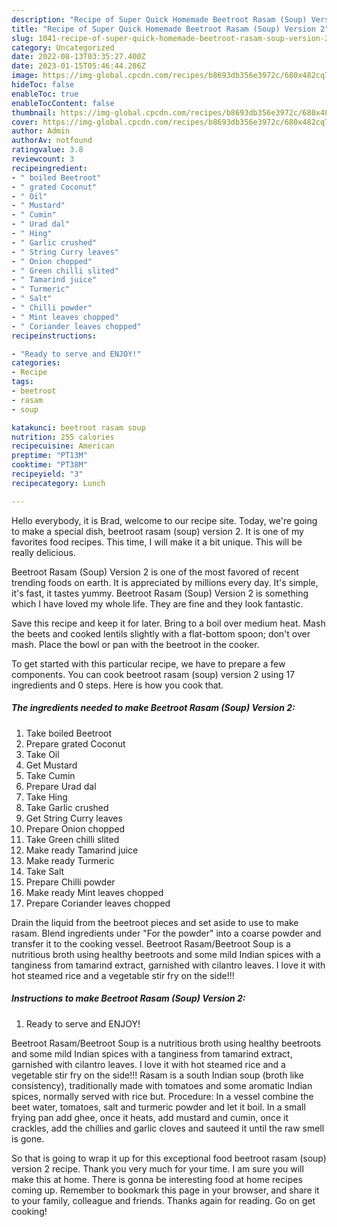 ```yaml
---
description: "Recipe of Super Quick Homemade Beetroot Rasam (Soup) Version 2"
title: "Recipe of Super Quick Homemade Beetroot Rasam (Soup) Version 2"
slug: 1041-recipe-of-super-quick-homemade-beetroot-rasam-soup-version-2
category: Uncategorized
date: 2022-08-13T03:35:27.400Z
date: 2023-01-15T05:46:44.286Z
image: https://img-global.cpcdn.com/recipes/b8693db356e3972c/680x482cq70/beetroot-rasam-soup-version-2-recipe-main-photo.jpg
hideToc: false
enableToc: true
enableTocContent: false
thumbnail: https://img-global.cpcdn.com/recipes/b8693db356e3972c/680x482cq70/beetroot-rasam-soup-version-2-recipe-main-photo.jpg
cover: https://img-global.cpcdn.com/recipes/b8693db356e3972c/680x482cq70/beetroot-rasam-soup-version-2-recipe-main-photo.jpg
author: Admin
authorAv: notfound
ratingvalue: 3.8
reviewcount: 3
recipeingredient:
- " boiled Beetroot"
- " grated Coconut"
- " Oil"
- " Mustard"
- " Cumin"
- " Urad dal"
- " Hing"
- " Garlic crushed"
- " String Curry leaves"
- " Onion chopped"
- " Green chilli slited"
- " Tamarind juice"
- " Turmeric"
- " Salt"
- " Chilli powder"
- " Mint leaves chopped"
- " Coriander leaves chopped"
recipeinstructions:

- "Ready to serve and ENJOY!"
categories:
- Recipe
tags:
- beetroot
- rasam
- soup

katakunci: beetroot rasam soup 
nutrition: 255 calories
recipecuisine: American
preptime: "PT13M"
cooktime: "PT38M"
recipeyield: "3"
recipecategory: Lunch

---
```



Hello everybody, it is Brad, welcome to our recipe site. Today, we're going to make a special dish, beetroot rasam (soup) version 2. It is one of my favorites food recipes. This time, I will make it a bit unique. This will be really delicious.

Beetroot Rasam (Soup) Version 2 is one of the most favored of recent trending foods on earth. It is appreciated by millions every day. It's simple, it's fast, it tastes yummy. Beetroot Rasam (Soup) Version 2 is something which I have loved my whole life. They are fine and they look fantastic.

Save this recipe and keep it for later. Bring to a boil over medium heat. Mash the beets and cooked lentils slightly with a flat-bottom spoon; don&#39;t over mash. Place the bowl or pan with the beetroot in the cooker.


To get started with this particular recipe, we have to prepare a few components. You can cook beetroot rasam (soup) version 2 using 17 ingredients and 0 steps. Here is how you cook that.

<!--inarticleads1-->

##### The ingredients needed to make Beetroot Rasam (Soup) Version 2:

1. Take  boiled Beetroot
1. Prepare  grated Coconut
1. Take  Oil
1. Get  Mustard
1. Take  Cumin
1. Prepare  Urad dal
1. Take  Hing
1. Take  Garlic crushed
1. Get  String Curry leaves
1. Prepare  Onion chopped
1. Take  Green chilli slited
1. Make ready  Tamarind juice
1. Make ready  Turmeric
1. Take  Salt
1. Prepare  Chilli powder
1. Make ready  Mint leaves chopped
1. Prepare  Coriander leaves chopped


Drain the liquid from the beetroot pieces and set aside to use to make rasam. Blend ingredients under &#34;For the powder&#34; into a coarse powder and transfer it to the cooking vessel. Beetroot Rasam/Beetroot Soup is a nutritious broth using healthy beetroots and some mild Indian spices with a tanginess from tamarind extract, garnished with cilantro leaves. I love it with hot steamed rice and a vegetable stir fry on the side!!! 

<!--inarticleads2-->

##### Instructions to make Beetroot Rasam (Soup) Version 2:


1. Ready to serve and ENJOY!

Beetroot Rasam/Beetroot Soup is a nutritious broth using healthy beetroots and some mild Indian spices with a tanginess from tamarind extract, garnished with cilantro leaves. I love it with hot steamed rice and a vegetable stir fry on the side!!! Rasam is a south Indian soup (broth like consistency), traditionally made with tomatoes and some aromatic Indian spices, normally served with rice but. Procedure: In a vessel combine the beet water, tomatoes, salt and turmeric powder and let it boil. In a small frying pan add ghee, once it heats, add mustard and cumin, once it crackles, add the chillies and garlic cloves and sauteed it until the raw smell is gone. 

So that is going to wrap it up for this exceptional food beetroot rasam (soup) version 2 recipe. Thank you very much for your time. I am sure you will make this at home. There is gonna be interesting food at home recipes coming up. Remember to bookmark this page in your browser, and share it to your family, colleague and friends. Thanks again for reading. Go on get cooking!
